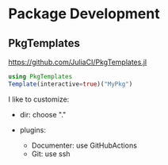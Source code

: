 # Package Development

## PkgTemplates

https://github.com/JuliaCI/PkgTemplates.jl

```julia
using PkgTemplates
Template(interactive=true)("MyPkg")
```

I like to customize:

* dir: choose "."
* plugins:
 
  - Documenter: use GitHubActions
  - Git: use ssh
  
  

